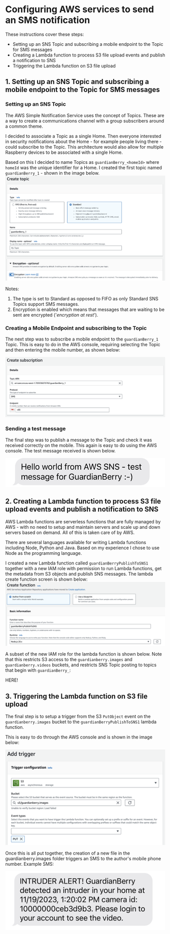 # Configuring AWS services to send an SMS notification

These instructions cover these steps:
- Setting up an SNS Topic and subscribing a mobile endpoint to the Topic for SMS messages
- Creating a Lambda function to process S3 file upload events and publish a notification to SNS
- Triggering the Lambda function on S3 file upload

## 1. Setting up an SNS Topic and subscribing a mobile endpoint to the Topic for SMS messages

### Setting up an SNS Topic
The AWS Simple Notification Service uses the concept of Topics. These are a way to create a communications channel with a group subscribers around a common theme.

I decided to associate a Topic as a single Home. Then everyone interested in security notifications about the Home - for example people living there - could subscribe to the Topic. This architecture would also allow for multiple Raspberry devices to be associated with a single Home.

Based on this I decided to name Topics as `guardianBerry_<homeId>` where `homeId` was the unique identifier for a Home. I created the first topic named `guardianBerry_1` - shown in the image below.
![SNS Topic setup](images/snsTopicCreation.png)

Notes:
1. The type is set to Standard as opposed to FIFO as only Standard SNS Topics support SMS messages.
2. Encryption is enabled which means that messages that are waiting to be sent are encrypted ('_encryption at rest_').

### Creating a Mobile Endpoint and subscribing to the Topic

The next step was to subscribe a mobile endpoint to the `guardianBerry_1` Topic. This is easy to do in the AWS console, requiring selecting the Topic and then entering the mobile number, as shown below:

![SNS Mobile Endpoint](images/snsSubscriptionCreation.png)


### Sending a test message

The final step was to publish a message to the Topic and check it was received correctly on the mobile. This again is easy to do using the AWS console. The test message received is shown below.

![Test SMS Message](images/smsTestMessage.jpeg)


## 2. Creating a Lambda function to process S3 file upload events and publish a notification to SNS

AWS Lambda functions are serverless functions that are fully managed by AWS - with no need to setup and maintain servers and scale up and down servers based on demand. All of this is taken care of by AWS.

There are several languages available for writing Lambda functions including Node, Python and Java. Based on my experience I chose to use Node as the programming language.

I created a new Lambda function called `guardianBerryPublishToSNS1` together with a new IAM role with permission to run Lambda functions, get the metadata from S3 objects and publish SNS messages. The lambda create function screen is shown below:
![Create Lambda function](images/lambdaCreate.png)

A subset of the new IAM role for the lambda function is shown below. Note that this restricts S3 access to the `guardianberry.images` and `guardianberry.videos` buckets, and restricts SNS Topic posting to topics that begin with `guardianBerry_`:

HERE!

## 3. Triggering the Lambda function on S3 file upload
The final step is to setup a trigger from the S3 `PutObject` event on the `guardianberry.images` bucket to the `guardianBerryPublishToSNS1` lambda function.

This is easy to do through the AWS console and is shown in the image below:

![Lambda trigger setup](images/lambdaTrigger.png)

Once this is all put together, the creation of a new file in the guardianberry.images folder triggers an SMS to the author's mobile phone number. Example SMS:

![SMS intruder alert example](images/smsIntruderAlert.jpeg)
